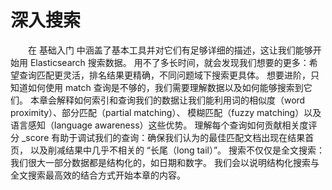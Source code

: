 # 深入搜索     
 &emsp;&emsp;在 基础入门 中涵盖了基本工具并对它们有足够详细的描述，这让我们能够开始用 Elasticsearch 搜索数据。
 用不了多长时间，就会发现我们想要的更多：希望查询匹配更灵活，排名结果更精确，不同问题域下搜索更具体。
想要进阶，只知道如何使用 match 查询是不够的，我们需要理解数据以及如何能够搜索到它们。
本章会解释如何索引和查询我们的数据让我们能利用词的相似度（word proximity）、部分匹配（partial matching）、
模糊匹配（fuzzy matching）以及语言感知（language awareness）这些优势。
理解每个查询如何贡献相关度评分 _score 有助于调试我们的查询：确保我们认为的最佳匹配文档出现在结果首页，
以及削减结果中几乎不相关的 “长尾（long tail）”。
搜索不仅仅是全文搜索：我们很大一部分数据都是结构化的，如日期和数字。
我们会以说明结构化搜索与全文搜索最高效的结合方式开始本章的内容。     

